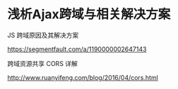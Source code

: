 # 浅析Ajax跨域与相关解决方案











JS 跨域原因及其解决方案

https://segmentfault.com/a/1190000002647143





跨域资源共享 CORS 详解


http://www.ruanyifeng.com/blog/2016/04/cors.html

